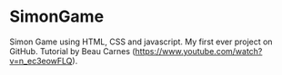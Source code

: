 # SimonGame
Simon Game using HTML, CSS and javascript.
My first ever project on GitHub.
Tutorial by Beau Carnes (https://www.youtube.com/watch?v=n_ec3eowFLQ).